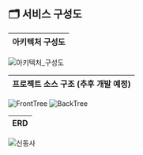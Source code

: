 ## 🗂️ 서비스 구성도
| 아키텍처 구성도 |
| :---------: |
![아키텍처_구성도](/uploads/75f7ef9fb5c11d4f0e4bcaf1380c02ca/아키텍처_구성도.png)


| 프로젝트 소스 구조 (추후 개발 예정) |
| :---------: |
![FrontTree](/uploads/85853bd8a51d5f331a2722892cd01941/FrontTree.png) ![BackTree](/uploads/ceae321c4376485b7ee7695ae9396413/BackTree.png)


| ERD |
| :---------: |
![신동사](/uploads/8db91d660fd0e337656a5014c6ccd8f4/신동사.png)

